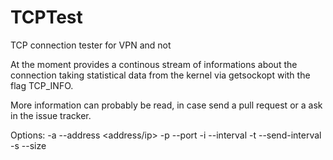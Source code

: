 TCPTest
=======

TCP connection tester for VPN and not

At the moment provides a continous stream of informations about the
connection taking statistical data from the kernel via getsockopt with
the flag TCP_INFO.

More information can probably be read, in case send a pull request or a
ask in the issue tracker.

Options:
    -a --address       <address/ip>
    -p --port          <port>
    -i --interval      <report interval in ms>
    -t --send-interval <packet interval in ms>
    -s --size          <size of a packet>

